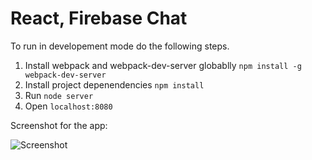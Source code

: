 # React, Firebase Chat

To run in developement mode do the following steps.

1. Install webpack and webpack-dev-server globablly `npm install -g webpack-dev-server`
1. Install project depenendencies `npm install`
1. Run `node server` 
1. Open `localhost:8080`

Screenshot for the app:

![Screenshot](https://raw.githubusercontent.com/binoy14/React_Firebase_Webpack/master/image.png)
